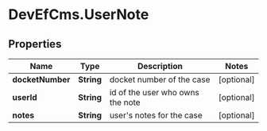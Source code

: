# DevEfCms.UserNote

## Properties
Name | Type | Description | Notes
------------ | ------------- | ------------- | -------------
**docketNumber** | **String** | docket number of the case | [optional] 
**userId** | **String** | id of the user who owns the note | [optional] 
**notes** | **String** | user&#x27;s notes for the case | [optional] 
